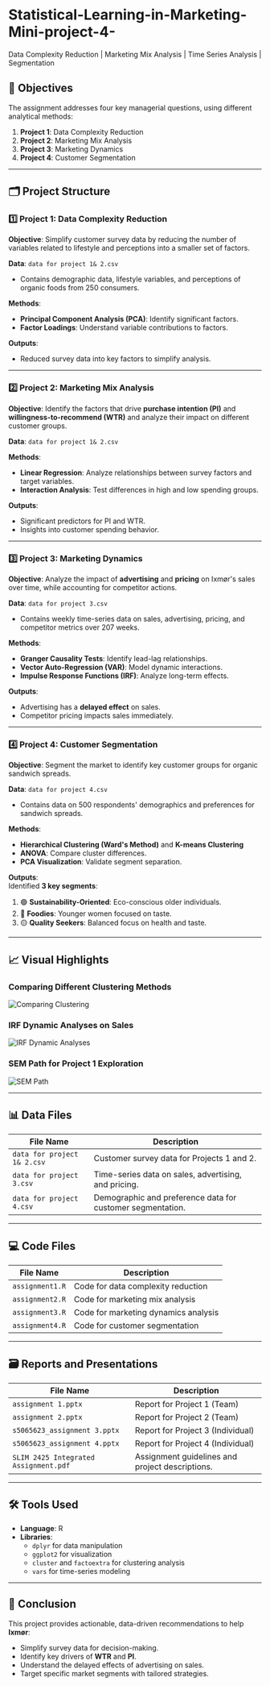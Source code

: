 # Statistical-Learning-in-Marketing-Mini-project-4-
Data Complexity Reduction | Marketing Mix Analysis | Time Series Analysis | Segmentation


## 📝 Objectives  
The assignment addresses four key managerial questions, using different analytical methods:

1. **Project 1**: Data Complexity Reduction  
2. **Project 2**: Marketing Mix Analysis  
3. **Project 3**: Marketing Dynamics  
4. **Project 4**: Customer Segmentation  

---

## 🗂 Project Structure  

### 1️⃣ Project 1: Data Complexity Reduction  
**Objective**: Simplify customer survey data by reducing the number of variables related to lifestyle and perceptions into a smaller set of factors.  

**Data**: `data for project 1& 2.csv`  
- Contains demographic data, lifestyle variables, and perceptions of organic foods from 250 consumers.  

**Methods**:  
- **Principal Component Analysis (PCA)**: Identify significant factors.  
- **Factor Loadings**: Understand variable contributions to factors.

**Outputs**:  
- Reduced survey data into key factors to simplify analysis.  

---

### 2️⃣ Project 2: Marketing Mix Analysis  
**Objective**: Identify the factors that drive **purchase intention (PI)** and **willingness-to-recommend (WTR)** and analyze their impact on different customer groups.  

**Data**: `data for project 1& 2.csv`  

**Methods**:  
- **Linear Regression**: Analyze relationships between survey factors and target variables.  
- **Interaction Analysis**: Test differences in high and low spending groups.  

**Outputs**:  
- Significant predictors for PI and WTR.  
- Insights into customer spending behavior.  

---

### 3️⃣ Project 3: Marketing Dynamics  
**Objective**: Analyze the impact of **advertising** and **pricing** on Ixmør's sales over time, while accounting for competitor actions.  

**Data**: `data for project 3.csv`  
- Contains weekly time-series data on sales, advertising, pricing, and competitor metrics over 207 weeks.  

**Methods**:  
- **Granger Causality Tests**: Identify lead-lag relationships.  
- **Vector Auto-Regression (VAR)**: Model dynamic interactions.  
- **Impulse Response Functions (IRF)**: Analyze long-term effects.  

**Outputs**:  
- Advertising has a **delayed effect** on sales.  
- Competitor pricing impacts sales immediately.  

---

### 4️⃣ Project 4: Customer Segmentation  
**Objective**: Segment the market to identify key customer groups for organic sandwich spreads.  

**Data**: `data for project 4.csv`  
- Contains data on 500 respondents' demographics and preferences for sandwich spreads.  

**Methods**:  
- **Hierarchical Clustering (Ward's Method)** and **K-means Clustering**  
- **ANOVA**: Compare cluster differences.  
- **PCA Visualization**: Validate segment separation.  

**Outputs**:  
Identified **3 key segments**:  
1. 🟢 **Sustainability-Oriented**: Eco-conscious older individuals.  
2. 🔵 **Foodies**: Younger women focused on taste.  
3. 🟡 **Quality Seekers**: Balanced focus on health and taste.

---
## 📈 Visual Highlights  

### Comparing Different Clustering Methods  
![Comparing Clustering](Image/Comparing%20different%20clustering...)

### IRF Dynamic Analyses on Sales  
![IRF Dynamic Analyses](Image/IRF%20dynamic%20analyses%20on%20Sales...)

### SEM Path for Project 1 Exploration  
![SEM Path](Image/SEM%20path%20for%20Project%201%20explora...)


---

## 📊 Data Files  

| File Name               | Description                                             |  
|-------------------------|---------------------------------------------------------|  
| `data for project 1& 2.csv` | Customer survey data for Projects 1 and 2.             |  
| `data for project 3.csv`   | Time-series data on sales, advertising, and pricing.    |  
| `data for project 4.csv`   | Demographic and preference data for customer segmentation. |  

---

## 💻 Code Files  

| File Name           | Description                             |  
|----------------------|-----------------------------------------|  
| `assignment1.R`      | Code for data complexity reduction     |  
| `assignment2.R`      | Code for marketing mix analysis        |  
| `assignment3.R`      | Code for marketing dynamics analysis   |  
| `assignment4.R`      | Code for customer segmentation         |  

---

## 🗃 Reports and Presentations  

| File Name                 | Description                                     |  
|---------------------------|-------------------------------------------------|  
| `assignment 1.pptx`       | Report for Project 1 (Team)                     |  
| `assignment 2.pptx`       | Report for Project 2 (Team)                     |  
| `s5065623_assignment 3.pptx` | Report for Project 3 (Individual)              |  
| `s5065623_assignment 4.pptx` | Report for Project 4 (Individual)              |  
| `SLIM 2425 Integrated Assignment.pdf` | Assignment guidelines and project descriptions. |  


---

## 🛠 Tools Used  

- **Language**: R  
- **Libraries**:  
  - `dplyr` for data manipulation  
  - `ggplot2` for visualization  
  - `cluster` and `factoextra` for clustering analysis  
  - `vars` for time-series modeling  

---

## 🎯 Conclusion  

This project provides actionable, data-driven recommendations to help **Ixmør**:  
- Simplify survey data for decision-making.  
- Identify key drivers of **WTR** and **PI**.  
- Understand the delayed effects of advertising on sales.  
- Target specific market segments with tailored strategies.  
